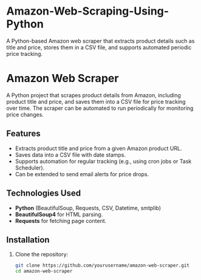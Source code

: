 # Amazon-Web-Scraping-Using-Python
A Python-based Amazon web scraper that extracts product details such as title and price, stores them in a CSV file, and supports automated periodic price tracking.

# Amazon Web Scraper

A Python project that scrapes product details from Amazon, including product title and price, and saves them into a CSV file for price tracking over time. The scraper can be automated to run periodically for monitoring price changes.

## Features
- Extracts product title and price from a given Amazon product URL.
- Saves data into a CSV file with date stamps.
- Supports automation for regular tracking (e.g., using cron jobs or Task Scheduler).
- Can be extended to send email alerts for price drops.

## Technologies Used
- **Python** (BeautifulSoup, Requests, CSV, Datetime, smtplib)
- **BeautifulSoup4** for HTML parsing.
- **Requests** for fetching page content.

## Installation
1. Clone the repository:
   ```bash
   git clone https://github.com/yourusername/amazon-web-scraper.git
   cd amazon-web-scraper
